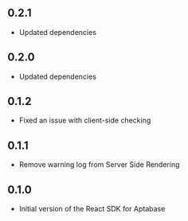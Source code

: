 ## 0.2.1

- Updated dependencies

## 0.2.0

- Updated dependencies

## 0.1.2

- Fixed an issue with client-side checking

## 0.1.1

- Remove warning log from Server Side Rendering

## 0.1.0

- Initial version of the React SDK for Aptabase
